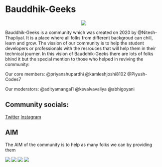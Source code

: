 # Bauddhik-Geeks
<p align="center">
  <img align="top" src="https://cdn.discordapp.com/attachments/885062668858306590/888283616046620702/Welcome_to_Bauddhik-Geeks.gif"> 


Bauddhik-Geeks is a community which was created on 2020 by @Nitesh-Thapliyal. It is a place where all folks from different backgroud can chill, learn and grow.
The vission of our community is to help the student developers or professionals with the resrouces that will help them in their technical journer.
In this vision of Bauddhik-Geeks there are lots of folks bhind it but the special mention to those who helped in reviving the community:

Our core members:
@priyanshupardhi
@kamleshjoshi8102
@Piyush-Codes7

Our moderators:
@adityamangal1
@kevalvavaliya
@abhigoyani

## Community socials:
[Twitter]()
[Instagram]()


  
## AIM

The AIM of the community is to help as many folks we can by providing them 

![](https://img.shields.io/github/repo-size/Bauddhik-Geeks/Welcome-to-Bauddhik-Geeks)
  <img src="https://visitor-badge.laobi.icu/badge?page_id=Bauddhik-Geeks">
  <img src="https://img.shields.io/badge/Hacktoberfest-2020-blueviolet">
  <img src="https://badges.frapsoft.com/os/v1/open-source.svg?v=103">